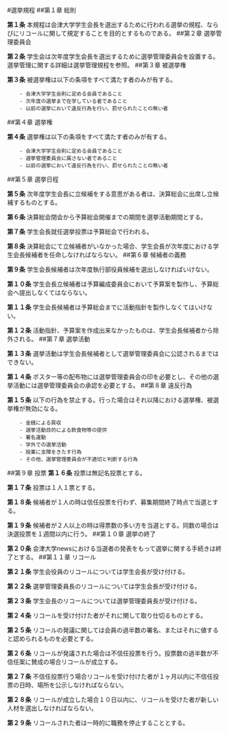 ﻿#選挙規程
##第１章 総則

__第１条__ 本規程は会津大学学生会長を選出するために行われる選挙の規程、ならびにリコールに関して規定することを目的とするものである。
##第２章 選挙管理委員会

__第２条__ 学生会は次年度学生会長を選出するために選挙管理委員会を設置する。選挙管理に関する詳細は選挙管理規程を参照。
##第３章 被選挙権

__第３条__ 被選挙権は以下の条項をすべて満たす者のみが有する。

		- 会津大学学生会則に定める会員であること
		- 次年度の選挙まで在学している者であること
		- 以前の選挙において違反行為を行い、罰せられたことの無い者
##第４章 選挙権

__第４条__ 選挙権は以下の条項をすべて満たす者のみが有する。

		- 会津大学学生会則に定める会員であること
		- 選挙管理委員会に属さない者であること
		- 以前の選挙において違反行為を行い、罰せられたことの無い者
##第５章 選挙日程

__第５条__ 次年度学生会長に立候補をする意思がある者は、決算総会に出席し立候補するものとする。

__第６条__ 決算総会閉会から予算総会開催までの期間を選挙活動期間とする。

__第７条__ 学生会長就任選挙投票は予算総会で行われる。

__第８条__ 決算総会にて立候補者がいなかった場合、学生会長が次年度における学生会長候補者を任命しなければならない。
##第６章 候補者の義務

__第９条__ 学生会長候補者は次年度執行部役員候補を選出しなければいけない。

__第１０条__ 学生会長立候補者は予算編成委員会において予算案を製作し、予算総会へ提出しなくてはならない。

__第１１条__ 学生会長候補者は予算総会までに活動指針を製作しなくてはいけない。

__第１２条__ 活動指針、予算案を作成出来なかったものは、学生会長候補者から除外される。
##第７章 選挙活動

__第１３条__ 選挙活動は学生会長候補者として選挙管理委員会に公認されるまではできない。

__第１４条__ ポスター等の配布物には選挙管理委員会の印を必要とし、その他の選挙活動には選挙管理委員会の承認を必要とする。
##第８章 違反行為

__第１５条__ 以下の行為を禁止する。行った場合はそれ以降における選挙権、被選挙権が無効になる。

		- 金銭による買収
		- 選挙活動目的による飲食物等の提供
		- 署名運動
		- 学外での選挙活動
		- 授業に支障をきたす行為
		- その他、選挙管理委員会が不適切と判断する行為

##第９章 投票
__第１６条__ 投票は無記名投票とする。

__第１７条__ 投票は１人１票とする。

__第１８条__ 候補者が１人の時は信任投票を行わず、募集期間終了時点で当選とする。

__第１９条__ 候補者が２人以上の時は得票数の多い方を当選とする。同数の場合は決選投票を１週間以内に行う。
##第１０章 選挙の終了

  __第２０条__ 会津大学newsにおける当選者の発表をもって選挙に関する手続きは終了とする。
##第１１章 リコール

__第２１条__ 学生会役員のリコールについては学生会長が受け付ける。

__第２２条__ 選挙管理委員長のリコールについては学生会長が受け付ける。

__第２３条__ 学生会長のリコールについては選挙管理委員長が受け付ける。

__第２４条__ リコールを受け付けた者がそれに関して取り仕切るものとする。

__第２５条__ リコールの発議に関しては会員の過半数の署名、またはそれに値すると認められるものを必要とする。

__第２６条__ リコールが発議された場合は不信任投票を行う。投票数の過半数が不信任案に賛成の場合リコールが成立する。

__第２７条__ 不信任投票行う場合リコールを受け付けた者が１ヶ月以内に不信任投票の日時、場所を公示しなければならない。

__第２８条__ リコールが成立した場合１０日以内に、リコールを受けた者が新しい人材を選出しなければならない。

__第２９条__ リコールされた者は一時的に職務を停止することとする。